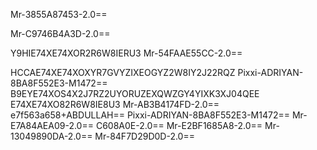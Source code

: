 

Mr-3855A87453-2.0==

Mr-C9746B4A3D-2.0==

Y9HIE74XE74XOR2R6W8IERU3
Mr-54FAAE55CC-2.0==

HCCAE74XE74XOXYR7GVYZIXEOGYZ2W8IY2J22RQZ
Pixxi-ADRIYAN-8BA8F552E3-M1472==
B9EYE74XOS4X2J7RZ2UYORUZEXQWZGY4YIXK3XJ04QEE
E74XE74XO82R6W8IE8U3
Mr-AB3B4174FD-2.0==
e7f563a658+ABDULLAH==
Pixxi-ADRIYAN-8BA8F552E3-M1472==
Mr-E7A84AEA09-2.0==
C608A0E-2.0==
Mr-E2BF1685A8-2.0==
Mr-13049890DA-2.0==
Mr-84F7D29D0D-2.0==
